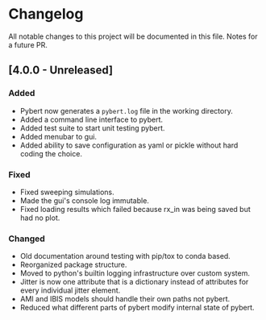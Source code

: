 # Changelog

All notable changes to this project will be documented in this file.  Notes for a future PR.

## [4.0.0 - Unreleased]

### Added

- Pybert now generates a `pybert.log` file in the working directory.
- Added a command line interface to pybert.
- Added test suite to start unit testing pybert.
- Added menubar to gui.
- Added ability to save configuration as yaml or pickle without hard coding the choice.

### Fixed

- Fixed sweeping simulations.
- Made the gui's console log immutable.
- Fixed loading results which failed because rx_in was being saved but had no plot.

### Changed

- Old documentation around testing with pip/tox to conda based.
- Reorganized package structure.
- Moved to python's builtin logging infrastructure over custom system.
- Jitter is now one attribute that is a dictionary instead of attributes for every individual
  jitter element.
- AMI and IBIS models should handle their own paths not pybert.
- Reduced what different parts of pybert modify internal state of pybert.
